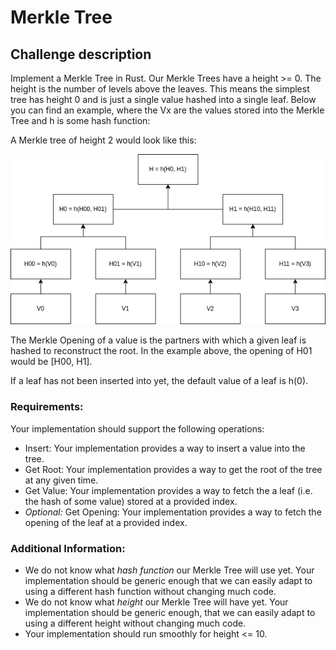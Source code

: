 # Merkle Tree 

## Challenge description
Implement a Merkle Tree in Rust. Our Merkle Trees have a height >= 0. The height is the number of levels above the leaves. This means the simplest tree has height 0 and is just a single value hashed into a single leaf. Below you can find an example, where the Vx are the values stored into the Merkle Tree and h is some hash function:

A Merkle tree of height 2 would look like this:

![Height = 2](mt_h2_a1.png)

The Merkle Opening of a value is the partners with which a given leaf is hashed to reconstruct the root. In the example above, the opening of H01 would be [H00, H1].

If a leaf has not been inserted into yet, the default value of a leaf is h(0).

### Requirements:

Your implementation should support the following operations: 

- Insert: Your implementation provides a way to insert a value into the tree. 
- Get Root: Your implementation provides a way to get the root of the tree at any given time.
- Get Value: Your implementation provides a way to fetch the a leaf (i.e. the hash of some value) stored at a provided index.
- *Optional:* Get Opening: Your implementation provides a way to fetch the opening of the leaf at a provided index.

### Additional Information:
- We do not know what *hash function* our Merkle Tree will use yet. Your implementation should be generic enough that we can easily adapt to using a different hash function without changing much code.
- We do not know what *height* our Merkle Tree will have yet. Your implementation should be generic enough, that we can easily adapt to using a different height without changing much code.
- Your implementation should run smoothly for height <= 10.
